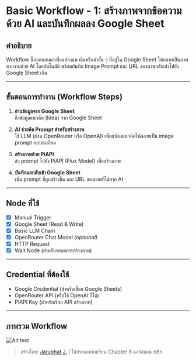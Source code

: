 # Basic Workflow - 1: สร้างภาพจากข้อความด้วย AI และบันทึกผลลง Google Sheet

## คำอธิบาย

Workflow นี้ออกแบบมาเพื่อแปลงแนวคิดหรือคำสั้น ๆ ที่อยู่ใน Google Sheet ให้กลายเป็นภาพสวยงามด้วย AI โดยอัตโนมัติ พร้อมบันทึก Image Prompt และ URL ของภาพกลับเข้าไปยัง Google Sheet เดิม

---

## ขั้นตอนการทำงาน (Workflow Steps)

1. **อ่านข้อมูลจาก Google Sheet**  
   ดึงข้อมูลแนวคิด (Idea) จาก Google Sheet

2. **AI ช่วยคิด Prompt สำหรับสร้างภาพ**  
   ใช้ LLM (ผ่าน OpenRouter หรือ OpenAI) เพื่อแปลงแนวคิดให้กลายเป็น image prompt แบบละเอียด

3. **สร้างภาพด้วย PiAPI**  
   ส่ง prompt ไปยัง PiAPI (Flux Model) เพื่อสร้างภาพ

4. **บันทึกผลกลับเข้า Google Sheet**  
   เพิ่ม prompt ที่ถูกสร้างขึ้น และ URL ของภาพที่ได้จาก AI

---

## Node ที่ใช้

- [x] Manual Trigger  
- [x] Google Sheet (Read & Write)  
- [x] Basic LLM Chain  
- [x] OpenRouter Chat Model *(optional)*  
- [x] HTTP Request  
- [x] Wait Node (สำหรับรอผลการสร้างภาพ)

---

## Credential ที่ต้องใช้

- Google Credential (สำหรับเชื่อม Google Sheets)
- OpenRouter API (หรือใช้ OpenAI ก็ได้)
- PiAPI Key (สำหรับเรียก API สร้างภาพ)

---
## ภาพรวม Workflow

![Alt text](https://drive.google.com/thumbnail?id=1GQI_bJUuTMA5FeuBEb_7ftrad8xH4s9n&sz=w1200)


> สร้างโดย: [Jaruphat J.](https://github.com/Jaruphat) | ใช้ประกอบบทเรียน Chapter 8 คอร์สสอน n8n